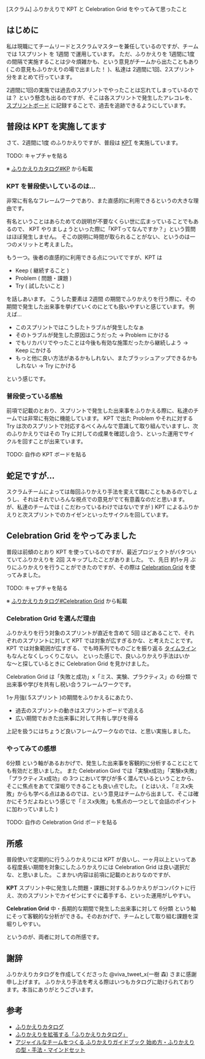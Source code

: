 [スクラム] ふりかえりで KPT と Celebration Grid をやってみて思ったこと

## はじめに

私は現職にてチームリードとスクラムマスターを兼任しているのですが、チームでは 1スプリント を 1週間 で運用しています。
ただ、ふりかえりを 1週間に1度 の間隔で実施することは少々煩雑かも、という意見がチームから出たこともあり( この意見もふりかえりの場で出ました！ )、私達は 2週間に1回、2スプリント分をまとめて行っています。

2週間に1回の実施では過去のスプリントでやったことは忘れてしまっているのでは？ という懸念も出るのですが、そこは各スプリントで発生したアレコレを、[スプリントボード](https://qiita.com/ksh-fthr/items/ddcd905994f8934ece84) に記録することで、過去を追跡できるようにしています。

## 普段は KPT を実施してます

さて、2週間に1度 のふりかえりですが、普段は [KPT](https://speakerdeck.com/viva_tweet_x/retrospective-catalog-59bd3a29-314c-45dd-911b-f8e5f1308333?slide=51) を実施しています。

TODO: キャプチャを貼る

※ [ふりかえりカタログ#KP](https://speakerdeck.com/viva_tweet_x/retrospective-catalog-59bd3a29-314c-45dd-911b-f8e5f1308333?slide=51) から転載

### KPT を普段使いしているのは...

非常に有名なフレームワークであり、また直感的に利用できるというの大きな理由です。

有名ということはあらためての説明が不要なくらい世に広まっていることでもあるので、 KPT やりましょうといった際に「KPTってなんですか？」という質問はほぼ発生しません。
そこの説明に時間が取られることがない、というのは一つのメリットと考えました。

もう一つ。後者の直感的に利用できる点についてですが、KPT は

- Keep ( 継続すること )
- Problem ( 問題・課題 )
- Try ( 試したいこと )

を話しあいます。
こうした要素は 2週間 の期間でふりかえりを行う際に、その期間で発生した出来事を挙げていくのにとても扱いやすいと感じています。
例えば...

- このスプリントではこうしたトラブルが発生したなぁ
- そのトラブルが発生した原因はこうだった → Problem にかける
- でもリカバリでやったことは今後も有効な施策だったから継続しよう → Keep にかける
- もっと他に良い方法があるかもしれない、またブラッシュアップできるかもしれない → Try にかける

という感じです。

### 普段使っている感触

前項で記載のとおり、スプリントで発生した出来事をふりかえる際に、私達のチームでは非常に有効に機能しています。
KPT で出た Problem やそれに対する Try は次のスプリントで対応するべくみんなで意識して取り組んでいますし、次のふりかえりではその Try に対しての成果を確認し合う、といった運用でサイクルを回すことが出来ています。

TODO: 自作の KPT ボードを貼る

## 蛇足ですが...

スクラムチームによっては毎回ふりかえり手法を変えて臨むこともあるのでしょうし、それはそれでいろんな視点での意見がでて有意義なのだと思います。
が、私達のチームでは ( こだわっているわけではないですが ) KPT によるふりかえりと次スプリントでのカイゼンといったサイクルを回しています。

## Celebration Grid をやってみました

普段は前傾のとおり KPT を使っているのですが、最近プロジェクトがバタついていてふりかえりを 2回 スキップしたことがありました。
で、先日 約1ヶ月 ぶりにふりかえりを行うことができたのですが、その際は [Celebration Grid](https://speakerdeck.com/viva_tweet_x/retrospective-catalog-59bd3a29-314c-45dd-911b-f8e5f1308333?slide=42) を使ってみました。


TODO: キャプチャを貼る

※ [ふりかえりカタログ#Celebration Grid](https://speakerdeck.com/viva_tweet_x/retrospective-catalog-59bd3a29-314c-45dd-911b-f8e5f1308333?slide=42) から転載

### Celebration Grid を選んだ理由

ふりかえりを行う対象のスプリントが直近を含めて 5回 ほどあることで、それぞれのスプリントに対して KPT では対象が広すぎるかな、と考えたことです。
KPT では対象範囲が広すぎる、でも時系列でものごとを振り返る [タイムライン](https://speakerdeck.com/viva_tweet_x/retrospective-catalog-59bd3a29-314c-45dd-911b-f8e5f1308333?slide=31) もなんとなくしっくりこない。
といった感じで、良いふりかえり手法はいかな〜と探しているときに Celebration Grid を見かけました。

Celebration Grid は「失敗と成功」x「ミス、実験、プラクティス」の 6分類 で出来事や学びを共有し祝い合うフレームワークです。

1ヶ月強( 5スプリント )の期間をふりかえるにあたり、

- 過去のスプリントの動きはスプリントボードで追える
- 広い期間でおきた出来事に対して共有し学びを得る

上記を扱うにはちょうど良いフレームワークなのでは、と思い実施しました。

### やってみての感想

6分類 という軸があるおかげで、発生した出来事を客観的に分析することにとても有効だと思いました。
また Celebration Gird では「実験x成功」「実験x失敗」「プラクティスx成功」の 3つ において学びが多く潜んでいるということから、そこに焦点をあてて深堀りできることも良い点でした。
( とはいえ、「ミスx失敗」からも学べる点はあるのでは、という意見はチームから出まして、そこは確かにそうだよねという感じで「ミスx失敗」も焦点の一つとして会話のポイントに加わっていました )

TODO: 自作の Celebration Grid ボードを貼る


## 所感

普段使いで定期的に行うふりかえりには KPT が良いし、一ヶ月以上といってある程度長い期間を対象にしたふりかえりには Celebration Grid は良い選択だな、と思いました。
こまかい内容は前項に記載のとおりなのですが、

**KPT**
スプリント中に発生した問題・課題に対するふりかえりがコンパクトに行え、次のスプリントでカイゼンにすぐに着手する、といった運用がしやすい。

**Celebration Grid**
中・長期的な期間で発生した出来事に対して 6分類 という軸にそって客観的な分析ができる。そのおかげで、チームとして取り組む課題を深堀りしやすい。

というのが、両者に対しての所感です。


## 謝辞

ふりかえりカタログを作成してくださった @viva_tweet_x(一樹 森) さまに感謝申し上げます。
ふりかえり手法を考える際はいつもカタログに助けられております。本当にありがとうございます。

## 参考

- [ふりかえりカタログ](https://speakerdeck.com/viva_tweet_x/retrospective-catalog-59bd3a29-314c-45dd-911b-f8e5f1308333)
- [ふりかえりを拡張する「ふりかえりカタログ」](https://qiita.com/viva_tweet_x/items/cc3bad3bd298406b6cc7)
- [アジャイルなチームをつくる ふりかえりガイドブック 始め方・ふりかえりの型・手法・マインドセット](https://www.amazon.co.jp/%E3%82%A2%E3%82%B8%E3%83%A3%E3%82%A4%E3%83%AB%E3%81%AA%E3%83%81%E3%83%BC%E3%83%A0%E3%82%92%E3%81%A4%E3%81%8F%E3%82%8B-%E3%81%B5%E3%82%8A%E3%81%8B%E3%81%88%E3%82%8A%E3%82%AC%E3%82%A4%E3%83%89%E3%83%96%E3%83%83%E3%82%AF-%E5%A7%8B%E3%82%81%E6%96%B9%E3%83%BB%E3%81%B5%E3%82%8A%E3%81%8B%E3%81%88%E3%82%8A%E3%81%AE%E5%9E%8B%E3%83%BB%E6%89%8B%E6%B3%95%E3%83%BB%E3%83%9E%E3%82%A4%E3%83%B3%E3%83%89%E3%82%BB%E3%83%83%E3%83%88-%E6%A3%AE-%E4%B8%80%E6%A8%B9/dp/4798168793)